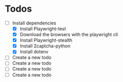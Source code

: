 # Todos

- [ ] Install dependencies
    - [X] Install Playwright-test
    - [X] Download the browsers with the playwright cli
    - [X] Install Playwright-stealth
    - [X] Install 2captcha-python
    - [X] Install dotenv
- [ ] Create a new todo
- [ ] Create a new todo
- [ ] Create a new todo
- [ ] Create a new todo
